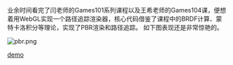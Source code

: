 业余时间看完了闫老师的Games101系列课程以及王希老师的Games104课，便想着用WebGL实现一个路径追踪渲染器，核心代码借鉴了课程中的BRDF计算、蒙特卡洛积分等理论，实现了PBR渲染和路径追踪。
如下图表现还是非常惊艳的。

![pbr.png](https://sven36.github.io/pbr.png)

[demo](https://sven36.github.io/index.html)

